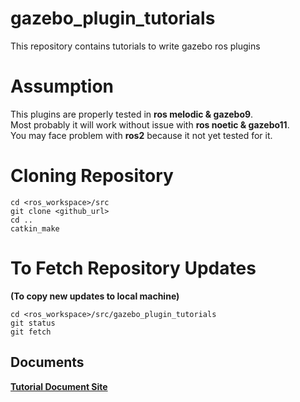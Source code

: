 # gazebo_plugin_tutorials
This repository contains tutorials to write gazebo ros plugins


# **Assumption**
This plugins are properly tested in **ros melodic & gazebo9**.<br />
Most probably it will work without issue with **ros noetic & gazebo11**.<br />
You may face problem with **ros2** because it not yet tested for it.<br />


# **Cloning Repository**
```
cd <ros_workspace>/src
git clone <github_url>
cd ..
catkin_make
```

# To Fetch Repository Updates 
**(To copy new updates to local machine)**
```
cd <ros_workspace>/src/gazebo_plugin_tutorials
git status
git fetch 
```


## Documents
[**Tutorial Document Site**](https://sites.google.com/view/gazebo-plugin-tutorials/home)
